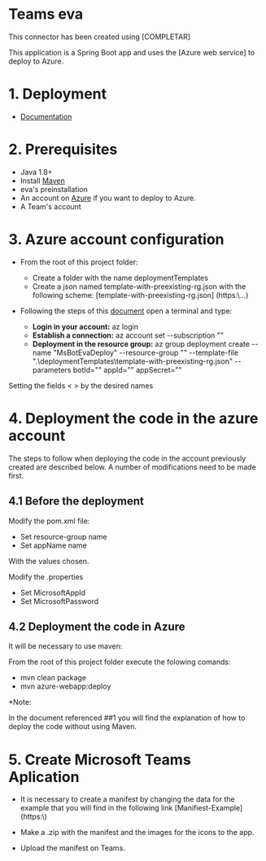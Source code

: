 # Teams eva

This connector has been created using  [COMPLETAR]

This application is a Spring Boot app and uses the [Azure web service] to deploy to Azure.

# 1. Deployment

- [Documentation](https://docs.google.com/document/d/1M8wZc1t_-Yi0ZYzZW3eozkiFZ31uxEdv/edit?usp=drive_web&ouid=100246362218061619640&rtpof=true)

# 2. Prerequisites

- Java 1.8+
- Install [Maven](https://maven.apache.org/)
- eva's preinstallation
- An account on [Azure](https://azure.microsoft.com) if you want to deploy to Azure.
- A Team's account

# 3. Azure account configuration

- From the root of this project folder: 
  - Create a folder with the name deploymentTemplates
  - Create a json named template-with-preexisting-rg.json with the following scheme: [template-with-preexisting-rg.json] (https:\\...)
  
- Following the steps of this [document](https://docs.microsoft.com/en-us/azure/bot-service/bot-builder-deploy-az-cli) open a terminal and type: 

  - **Login in your account:** az login 
  - **Establish a connection:** az account set --subscription "<azure-subscription>" 
  - **Deployment in the resource group:** az group deployment create --name "MsBotEvaDeploy" --resource-group "<groupname>" --template-file ".\deploymentTemplates\template-with-preexisting-rg.json" --parameters botId="<botname>" appId="<appid>" appSecret="<appsecret>" 

Setting the fields < > by the desired names 

# 4. Deployment the code in the azure account
The steps to follow when deploying the code in the account previously created are described below. A number of modifications need to be made first.
## 4.1 Before the deployment

Modify the pom.xml file:

 - Set resource-group name 
 - Set appName name
 
With the values chosen.

Modify the .properties 

 - Set MicrosoftAppId 
 - Set MicrosoftPassword
	
## 4.2 Deployment the code in Azure

It will be necessary to use maven:

From the root of this project folder execute the folowing comands: 

 - mvn clean package
 - mvn azure-webapp:deploy
	
*Note:

In the document referenced ##1 you will find the explanation of how to deploy the code without using Maven.

# 5. Create Microsoft Teams Aplication

 - It is necessary to create a manifest by changing the data for the example that you will find in the following link [Manifiest-Example] (https:\\)
 - Make a .zip with the manifest and the images for the icons to the app.
 
 - Upload the manifest on Teams. 
 
 


